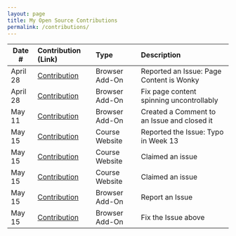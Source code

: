 ```yaml
---
layout: page
title: My Open Source Contributions
permalink: /contributions/
---
```


<!--
Type of the contribution should be "Wikipedia edit", "OpenStreet Map feature", "Documentation", "Course website", "Blog",
"Browser Add-on", etc.

The description should include a brief summary of what you did.

The link should bring us to a public page that shows your contribution. 

Replace the first row with your own contribution. 

-->

| Date #       | Contribution (Link)  | Type  | Description |
|---|:---|:---|:---|
| April 28 | [Contribution](https://github.com/ossd-sp22/slap-a-fetti/issues/7)  | Browser Add-On  | Reported an Issue: Page Content is Wonky |
| April 28 | [Contribution](https://github.com/ossd-sp22/slap-a-fetti/pull/8)  | Browser Add-On  | Fix page content spinning uncontrollably |
| May 11 | [Contribution](https://github.com/ossd-sp22/slap-a-fetti/issues/7#issuecomment-1124448422)  | Browser Add-On  | Created a Comment to an Issue and closed it |
| May 15 | [Contribution](https://github.com/joannakl/ossd/issues/33)  | Course Website  | Reported the Issue: Typo in Week 13 |
| May 15 | [Contribution](https://github.com/joannakl/ossd/issues/16#issuecomment-1127068078)  | Course Website  | Claimed an issue |
| May 15 | [Contribution](https://github.com/joannakl/ossd/issues/20#issuecomment-1127066768)  | Course Website  | Claimed an issue |
| May 15 | [Contribution](https://github.com/ossd-sp22/searchionary/issues/4)  | Browser Add-On  | Report an Issue |
| May 15 | [Contribution](https://github.com/ossd-sp22/searchionary/pull/5)  | Browser Add-On | Fix the Issue above |